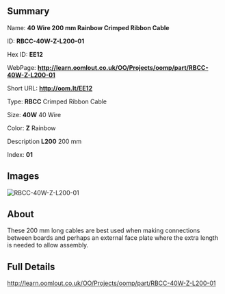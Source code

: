 

## Summary
 
Name: __40 Wire 200 mm Rainbow Crimped Ribbon Cable__

ID: __RBCC-40W-Z-L200-01__

Hex ID: __EE12__

WebPage: __http://learn.oomlout.co.uk/OO/Projects/oomp/part/RBCC-40W-Z-L200-01__

Short URL: __http://oom.lt/EE12__


Type: __RBCC__ Crimped Ribbon Cable 

Size: __40W__ 40 Wire 

Color: __Z__ Rainbow 

Description __L200__ 200 mm 

Index: __01__


## Images
![RBCC-40W-Z-L200-01](http://oomlout.com/oomp-gen/parts/RBCC-40W-Z-L200-01/RBCC-40W-Z-L200-01_420.jpg)

## About

These 200 mm long cables are best used when making connections between boards and perhaps an external face plate where the extra length is needed to allow assembly.

## Full Details

 http://learn.oomlout.co.uk/OO/Projects/oomp/part/RBCC-40W-Z-L200-01














